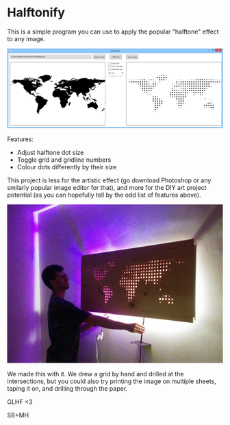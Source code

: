 # Halftonify

This is a simple program you can use to apply the popular "halftone" effect to any image.

![Halftonify Main Window Screenshot](SampleImages/MainWindow.png?raw=true "Halftonify Main Window")

Features:
* Adjust halftone dot size
* Toggle grid and gridline numbers
* Colour dots differently by their size

This project is less for the artistic effect (go download Photoshop or any smilarly popular image editor for that), and more for the DIY art project potential (as you can hopefully tell by the odd list of features above).

![Halftonify Woodworking DIY Art Project, Picture of the Results](SampleImages/ProjectResults.png?raw=true "Halftonify Woodworking Project Results")

We made this with it. We drew a grid by hand and drilled at the intersections, but you could also try printing the image on multiple sheets, taping it on, and drilling through the paper.

GLHF <3

SB+MH

